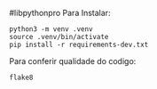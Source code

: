 #libpythonpro
Para Instalar:
```console
python3 -m venv .venv
source .venv/bin/activate
pip install -r requirements-dev.txt
```
Para conferir qualidade do codigo:
```console
flake8
```